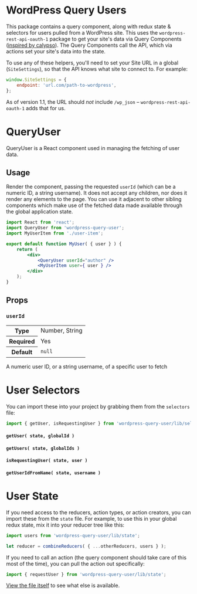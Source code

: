 WordPress Query Users
=====================

This package contains a query component, along with redux state & selectors for users pulled from a WordPress site. This uses the `wordpress-rest-api-oauth-1` package to get your site's data via Query Components ([inspired by calypso](https://github.com/Automattic/wp-calypso/blob/master/docs/our-approach-to-data.md#query-components)). The Query Components call the API, which via actions set your site's data into the state.

To use any of these helpers, you'll need to set your Site URL in a global (`SiteSettings`), so that the API knows what site to connect to. For example:

```js
window.SiteSettings = {
	endpoint: 'url.com/path-to-wordpress',
};
```

As of version 1.1, the URL should _not_ include `/wp_json` – `wordpress-rest-api-oauth-1` adds that for us.

QueryUser
==========

QueryUser is a React component used in managing the fetching of user data.

## Usage

Render the component, passing the requested `userId` (which can be a numeric ID, a string username). It does not accept any children, nor does it render any elements to the page. You can use it adjacent to other sibling components which make use of the fetched data made available through the global application state.

```jsx
import React from 'react';
import QueryUser from 'wordpress-query-user';
import MyUserItem from './user-item';

export default function MyUser( { user } ) {
	return (
		<div>
			<QueryUser userId="author" />
			<MyUserItem user={ user } />
		</div>
	);
}
```

## Props

### `userId`

<table>
	<tr><th>Type</th><td>Number, String</td></tr>
	<tr><th>Required</th><td>Yes</td></tr>
	<tr><th>Default</th><td><code>null</code></td></tr>
</table>

A numeric user ID, or a string username, of a specific user to fetch

User Selectors
==============

You can import these into your project by grabbing them from the `selectors` file:

```jsx
import { getUser, isRequestingUser } from 'wordpress-query-user/lib/selectors';
```

#### `getUser( state, globalId )`

#### `getUsers( state, globalIds )`

#### `isRequestingUser( state, user )`

#### `getUserIdFromName( state, username )`

User State
==========

If you need access to the reducers, action types, or action creators, you can import these from the `state` file. For example, to use this in your global redux state, mix it into your reducer tree like this:

```jsx
import users from 'wordpress-query-user/lib/state';

let reducer = combineReducers( { ...otherReducers, users } );
```

If you need to call an action (the query component should take care of this most of the time), you can pull the action out specifically:

```jsx
import { requestUser } from 'wordpress-query-user/lib/state';
```

[View the file itself](src/state.js) to see what else is available.
